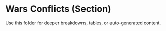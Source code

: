 # Wars Conflicts (Section)

Use this folder for deeper breakdowns, tables, or auto-generated content.
